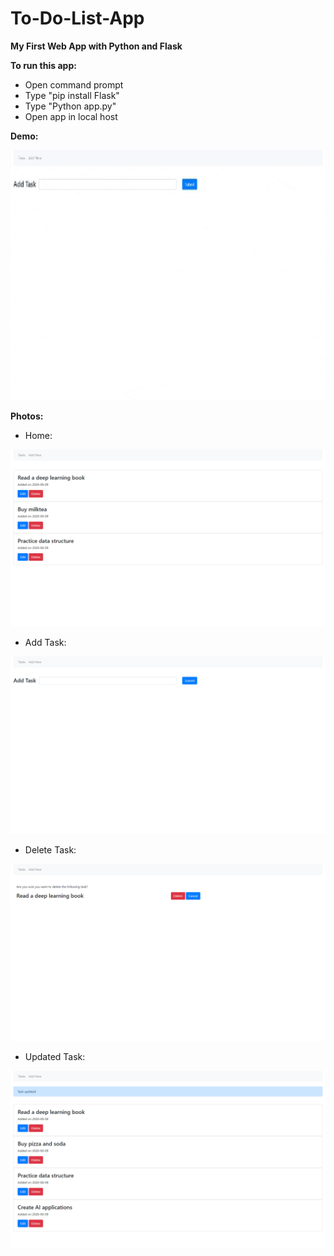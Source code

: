 # To-Do-List-App
**My First Web App with Python and Flask**

**To run this app:**
 - Open command prompt
 - Type "pip install Flask"
 - Type "Python app.py"
 - Open app in local host

**Demo:**

<img src="https://github.com/ijoseff/To-Do-List-App/blob/master/ReadMe%20Photos/demo.gif?raw=true" alt="App Demo" width = "800" height = "400">

**Photos:**

 - Home:
 
 <img src="https://github.com/ijoseff/To-Do-List-App/blob/master/ReadMe%20Photos/home.png?raw=true" alt="App Demo">

 - Add Task:
 
 <img src="https://github.com/ijoseff/To-Do-List-App/blob/master/ReadMe%20Photos/add.png?raw=true" alt="App Demo">

 - Delete Task:
 
 <img src="https://github.com/ijoseff/To-Do-List-App/blob/master/ReadMe%20Photos/delete.png?raw=true" alt="App Demo">

 - Updated Task:
 
 <img src="https://github.com/ijoseff/To-Do-List-App/blob/master/ReadMe%20Photos/final.png?raw=true" alt="App Demo">
